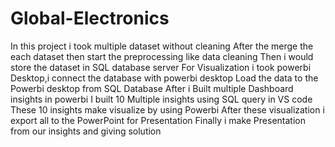 # Global-Electronics
In this project i took multiple dataset without cleaning
After the merge the each dataset then start the preprocessing like data cleaning
Then i would store the dataset in SQL database server
For Visualization i took powerbi Desktop,i connect the database with powerbi desktop
Load the data to the Powerbi desktop from SQL Database
After i Built multiple Dashboard insights in powerbi
I built 10 Multiple insights using SQL query in VS code
These 10 insights make visualize by using Powerbi
After these visualization i export all to the PowerPoint for Presentation
Finally i make Presentation from our insights and giving solution 
